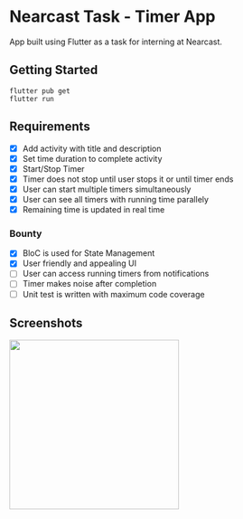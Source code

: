 # Nearcast Task - Timer App

App built using Flutter as a task for interning at Nearcast.

## Getting Started 
``` 
flutter pub get 
flutter run
```

## Requirements 
- [x] Add activity with title and description
- [x] Set time duration to complete activity
- [x] Start/Stop Timer 
- [x] Timer does not stop until user stops it or until timer ends
- [x] User can start multiple timers simultaneously 
- [x] User can see all timers with running time parallely
- [x] Remaining time is updated in real time

### Bounty
- [x] BloC is used for State Management
- [x] User friendly and appealing UI 
- [ ] User can access running timers from notifications
- [ ] Timer makes noise after completion
- [ ] Unit test is written with maximum code coverage 

## Screenshots
<img src="./screenshots/app-demo.gif" width="300">
